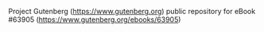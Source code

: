 Project Gutenberg (https://www.gutenberg.org) public repository for
eBook #63905 (https://www.gutenberg.org/ebooks/63905)
